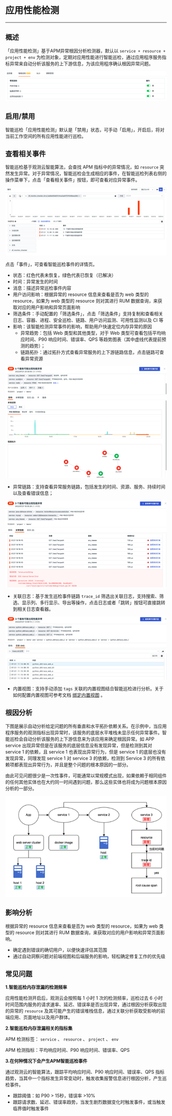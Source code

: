 # 应用性能检测
---

## 概述

「应用性能检测」基于APM异常根因分析检测器，默认以 `service + resource + project + env` 为检测对象，定期对应用性能进行智能巡检，通过应用程序服务指标异常来自动分析该服务的上下游信息，为该应用程序确认根因异常问题。

![](../img/1.bot_obs_1.1.png)

## 启用/禁用

智能巡检「应用性能检测」默认是「禁用」状态，可手动「启用」，开启后，将对当前工作空间的所有应用性能进行巡检。

## 查看相关事件

智能巡检基于观测云智能算法，会查找 APM 指标中的异常情况，如 `resource` 突然发生异常。对于异常情况，智能巡检会生成相应的事件，在智能巡检列表右侧的操作菜单下，点击「查看相关事件」按钮，即可查看对应异常事件。

![](../img/1.bot_obs_9.png)

点击「事件」，可查看智能巡检事件的详情页。

- 状态：红色代表未恢复，绿色代表已恢复（已解决）
- 时间：异常发生的时间
- 消息：描述异常巡检事件内容
- 用户访问影响：根据异常的 resource 信息来查看是否为 web 类型的 resource，如果为 web 类型的 resource 则对其进行 RUM 数据查询，来获取对应的用户影响和异常页面影响
- 筛选条件：手动配置的「筛选条件」，点击「筛选条件」支持复制和查看相关日志、容器、进程、安全巡检、链路、用户访问监测、可用性监测以及 CI 等
- 影响：该智能检测异常事件的影响，帮助用户快速定位内存异常的原因
    - 异常趋势：包括 Web 类型和其他类型，对于 Web 类型可查看包括平均响应时间、P90 响应时间、错误率、QPS 等趋势图表（其中虚线代表提前预测的趋势）；
    - 链路拓扑：通过拓扑方式查看异常服务的上下游链路信息，点击链路可查看异常资源

![](../img/1.bot_obs_10.3.png)

- 异常链路：支持查看异常服务链路，包括发生的时间、资源、服务、持续时间以及查看错误信息；

![](../img/1.bot_obs_10.2.png)

- 关联日志：基于发生巡检事件链路 `trace_id` 筛选出关联日志，支持搜索、筛选、显示列、多行显示、导出等操作，点击日志或者「跳转」按钮可直接跳转到相关日志查看器。

![](../img/1.bot_obs_11.png)

- 内置视图：支持手动添加 `tags` 关联的内置视图结合智能巡检进行分析。关于如何配置内置视图可参考文档 [绑定内置视图](../management/built-in-view/bind-view.md) 。

## 根因分析

下图是展示自动分析给定问题的所有垂直和水平拓扑依赖关系。在示例中，当应用程序服务的观测指标出现异常时，该服务的底层水平堆栈未显示任何异常事件。智能巡检会自动分析该服务的上下游信息来为该应用来确定根因异常。如 APP service 出现异常但是在该服务的底层信息没有发现异常，但是检测到其对 service 1 的依赖，且 service 1 也表现出异常行为，但是 service 1 的底层也没有发现异常，同理发现 service 1 对 service 3 的依赖，检测到 Service 3 的所有依赖项都表现出异常行为，并且是整个问题的根本原因的一部分。

由此可见问题很少是一次性事件，可能通常以常规模式出现，如果依赖于相同组件的任何其他实体也在大约同一时间遇到问题，那么这些实体也将成为问题根本原因分析的一部分。

![](../img/1.bot_obs_12.png)



## 影响分析

根据异常的 resource 信息来查看是否为 web 类型的 resource，如果为 web 类型的 resource 则对其进行 RUM 数据查询，来获取对应的用户影响和异常页面影响。

- 确定遇到错误的确切用户，以便快速评估其范围
- 通过自动洞察问题对前端视图和后端服务的影响，轻松确定修复工作的优先级



## 常见问题

**1.智能巡检内存泄漏的检测频率**

应用性能检测开启后，观测云会按照每 1 小时 1 次的检测频率，巡检过去 6 小时时间范围内服务的请求速率、延迟、错误率是否出现异常，通过根因分析获取出现的异常的 `resource` 及其可能产生的错误堆栈信息，通过关联分析获取受影响的前端应用、页面地址以及用户群体。

**2.智能巡检内存泄漏相关的指标集**

APM 检测标签： `service` 、 `resource` 、 `project` 、 `env` 

APM 检测指标：平均响应时间、P90 响应时间、错误率、QPS



**3.在何种情况下会产生APM智能巡检事件**

通过观测云的智能算法，跟踪平均响应时间、P90 响应时间、错误率、QPS 指标趋势，当其中一个指标发生异常变动时，触发收集报警信息进行根因分析，产生巡检事件。

- 跟踪阈值：如 P90 > 15秒，错误率 >10%
- 跟踪请求数、延迟、错误率趋势，当发生剧烈数据变化时触发事件，或当触发临界值时触发事件
